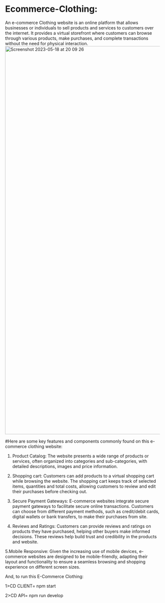 # Ecommerce-Clothing:
An e-commerce Clothing website is an online platform that allows businesses or individuals to sell products and
services to customers over the internet. It provides a virtual storefront where customers can browse through 
various products, make purchases, and complete transactions without the need for physical interaction.
<img width="1266" alt="Screenshot 2023-05-18 at 20 09 26" src="https://github.com/Ayushch12/Ecommerce-Clothing/assets/96380226/fa0d3d16-19b2-41f1-bfd1-271c8b4d3418">

#Here are some key features and components commonly found on this e-commerce clothing website:
1. Product Catalog: The website presents a wide range of products or services, often organized into categories
 and sub-categories, with detailed descriptions, images and price information.
 
2. Shopping cart: Customers can add products to a virtual shopping cart while browsing the website. The shopping cart keeps track of selected items, quantities and total costs, allowing customers 
to review and edit their purchases before checking out.

3. Secure Payment Gateways: E-commerce websites integrate secure payment gateways to facilitate secure online transactions. Customers can choose from different payment methods, 
 such as credit/debit cards, digital wallets or bank transfers, to make their purchases from site.
 
4. Reviews and Ratings: Customers can provide reviews and ratings on products they have purchased, helping other buyers make informed decisions. These reviews
help build trust and credibility in the products and website. 

5.Mobile Responsive: Given the increasing use of mobile devices, e-commerce websites are designed to be mobile-friendly, adapting their layout and functionality 
to ensure a seamless browsing and shopping experience on different screen sizes.

And, to run this E-Commerce Clothing: 

1>CD CLIENT=
npm start

2>CD API=
npm run develop
